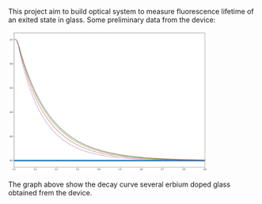 This project aim to build optical system to measure  fluorescence lifetime of an exited state in glass. Some preliminary data from the device:

<img src="https://github.com/Schildsladder/Fluorescence-lifetime/blob/master/pictures/fluor%20prelim.png" width="80%">

The graph above show the decay curve several erbium doped glass obtained frem the device. 
